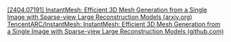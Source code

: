 [[2404.07191] InstantMesh: Efficient 3D Mesh Generation from a Single Image with Sparse-view Large Reconstruction Models (arxiv.org)]( https://arxiv.org/abs/2404.07191 )
[TencentARC/InstantMesh: InstantMesh: Efficient 3D Mesh Generation from a Single Image with Sparse-view Large Reconstruction Models (github.com)](https://github.com/TencentARC/InstantMesh)